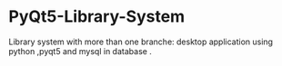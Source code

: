 # PyQt5-Library-System
Library system with more than one branche: desktop application using python ,pyqt5 and mysql in database .
